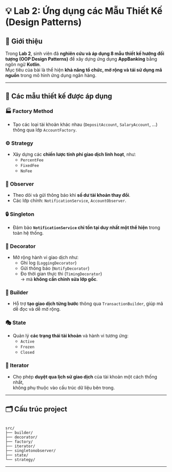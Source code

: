 # 💡 Lab 2: Ứng dụng các Mẫu Thiết Kế (Design Patterns)

## 🧭 Giới thiệu
Trong **Lab 2**, sinh viên đã **nghiên cứu và áp dụng 8 mẫu thiết kế hướng đối tượng (OOP Design Patterns)** để xây dựng ứng dụng **AppBanking** bằng ngôn ngữ **Kotlin**.  
Mục tiêu của bài là thể hiện **khả năng tổ chức, mở rộng và tái sử dụng mã nguồn** trong mô hình ứng dụng ngân hàng.

---

## 🧩 Các mẫu thiết kế được áp dụng

### 🏭 Factory Method
- Tạo các loại tài khoản khác nhau (`DepositAccount`, `SalaryAccount`, ...) thông qua lớp `AccountFactory`.

### ⚙️ Strategy
- Xây dựng các **chiến lược tính phí giao dịch linh hoạt**, như:
  - `PercentFee`
  - `FixedFee`
  - `NoFee`

### 👀 Observer
- Theo dõi và gửi thông báo khi **số dư tài khoản thay đổi**.  
- Các lớp chính: `NotificationService`, `AccountObserver`.

### 🔒 Singleton
- Đảm bảo **`NotificationService` chỉ tồn tại duy nhất một thể hiện** trong toàn hệ thống.

### 🎨 Decorator
- Mở rộng hành vi giao dịch như:
  - Ghi log (`LoggingDecorator`)
  - Gửi thông báo (`NotifyDecorator`)
  - Đo thời gian thực thi (`TimingDecorator`)  
→ mà **không cần chỉnh sửa lớp gốc**.

### 🧱 Builder
- Hỗ trợ **tạo giao dịch từng bước** thông qua `TransactionBuilder`, giúp mã dễ đọc và dễ mở rộng.

### 🎭 State
- Quản lý **các trạng thái tài khoản** và hành vi tương ứng:
  - `Active`
  - `Frozen`
  - `Closed`

### 🔁 Iterator
- Cho phép **duyệt qua lịch sử giao dịch** của tài khoản một cách thống nhất,  
  không phụ thuộc vào cấu trúc dữ liệu bên trong.

---

## 🗂️ Cấu trúc project

```

src/
├── builder/
├── decorator/
├── factory/
├── iterator/
├── singletonobserver/
├── state/
└── strategy/

```

---